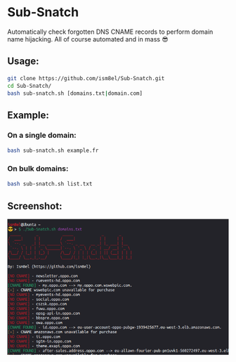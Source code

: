 # Sub-Snatch
Automatically check forgotten DNS CNAME records to perform domain name hijacking. All of course automated and in mass :sunglasses:

## Usage:
```bash
git clone https://github.com/ism8el/Sub-Snatch.git
cd Sub-Snatch/
bash sub-snatch.sh [domains.txt|domain.com]
```

## Example:
### On a single domain:
```bash
bash sub-snatch.sh example.fr
```

### On bulk domains:
```bash
bash sub-snatch.sh list.txt
```
## Screenshot:
![Screenshot](/image.png "Screenshot")
